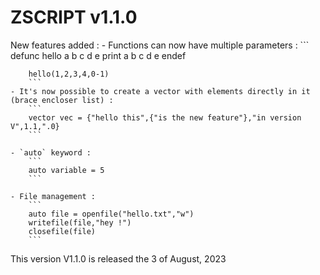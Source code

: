 # ZSCRIPT v1.1.0

New features added :
	- Functions can now have multiple parameters :
		```
		defunc hello a b c d e
			print a	b c d e
		endef

		hello(1,2,3,4,0-1)
		```
	- It's now possible to create a vector with elements directly in it (brace encloser list) :
		```
		vector vec = {"hello this",{"is the new feature"},"in version V",1.1,".0}
		```

	- `auto` keyword :
		```
		auto variable = 5
		```
	
	- File management :
		```
		auto file = openfile("hello.txt","w")
		writefile(file,"hey !")
		closefile(file)
		```
This version V1.1.0 is released the 3 of August, 2023
